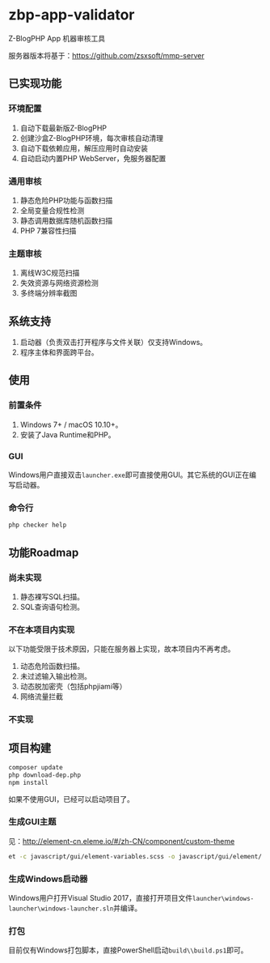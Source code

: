 zbp-app-validator
===================================

Z-BlogPHP App 机器审核工具

服务器版本将基于：https://github.com/zsxsoft/mmp-server

## 已实现功能

### 环境配置
1. 自动下载最新版Z-BlogPHP
1. 创建沙盒Z-BlogPHP环境，每次审核自动清理
1. 自动下载依赖应用，解压应用时自动安装
1. 自动启动内置PHP WebServer，免服务器配置

### 通用审核
1. 静态危险PHP功能与函数扫描
1. 全局变量合规性检测
1. 静态调用数据库随机函数扫描
1. PHP 7兼容性扫描

### 主题审核
1. 离线W3C规范扫描
1. 失效资源与网络资源检测
1. 多终端分辨率截图


## 系统支持

1. 启动器（负责双击打开程序与文件关联）仅支持Windows。
1. 程序主体和界面跨平台。

## 使用

### 前置条件
1. Windows 7+ / macOS 10.10+。
1. 安装了Java Runtime和PHP。

### GUI
Windows用户直接双击``launcher.exe``即可直接使用GUI。其它系统的GUI正在编写启动器。

### 命令行
```bash
php checker help
```
## 功能Roadmap

### 尚未实现
1. 静态裸写SQL扫描。
1. SQL查询语句检测。

### 不在本项目内实现

以下功能受限于技术原因，只能在服务器上实现，故本项目内不再考虑。

1. 动态危险函数扫描。
1. 未过滤输入输出检测。
1. 动态脱加密壳（包括phpjiami等）
1. 网络流量拦截

### 不实现

## 项目构建

```bash
composer update
php download-dep.php
npm install
```
如果不使用GUI，已经可以启动项目了。

### 生成GUI主题

见：http://element-cn.eleme.io/#/zh-CN/component/custom-theme

```bash
et -c javascript/gui/element-variables.scss -o javascript/gui/element/
```

### 生成Windows启动器

Windows用户打开Visual Studio 2017，直接打开项目文件``launcher\windows-launcher\windows-launcher.sln``并编译。

### 打包

目前仅有Windows打包脚本，直接PowerShell启动``build\\build.ps1``即可。
